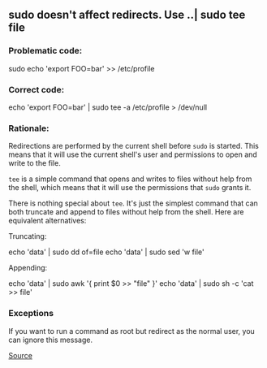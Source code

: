 ## sudo doesn't affect redirects. Use ..| sudo tee file

### Problematic code:

sudo echo 'export FOO=bar' >> /etc/profile

### Correct code:

echo 'export FOO=bar' | sudo tee -a /etc/profile > /dev/null

### Rationale:

Redirections are performed by the current shell before `sudo` is started. This means that it will use the current shell's user and permissions to open and write to the file.

`tee` is a simple command that opens and writes to files without help from the shell, which means that it will use the permissions that `sudo` grants it.

There is nothing special about `tee`. It's just the simplest command that can both truncate and append to files without help from the shell. Here are equivalent alternatives:

Truncating:

echo 'data' | sudo dd of=file
echo 'data' | sudo sed 'w file'

Appending: 

echo 'data' | sudo awk '{ print $0 >> "file" }'
echo 'data' | sudo sh -c 'cat >> file'


### Exceptions

If you want to run a command as root but redirect as the normal user, you can ignore this message.

[Source](https://github.com/koalaman/shellcheck/wiki/SC2024)

